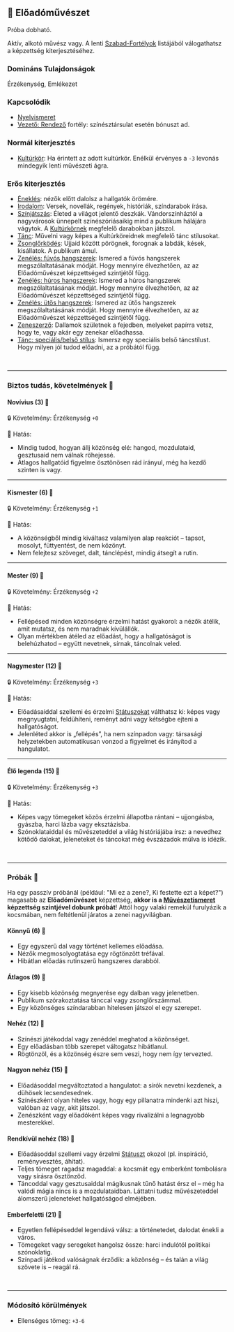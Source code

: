 ## 🔵 Előadóművészet

Próba dobható.

Aktív, alkotó művész vagy. A lenti [Szabad-Fortélyok](../042_szabad_fortelyok.md) listájából válogathatsz a képzettség kiterjesztéséhez.

### Domináns Tulajdonságok

Érzékenység, Emlékezet

### Kapcsolódik

- [Nyelvismeret](../fortelyok.kiemelt/nyelvismeret.md)
- [Vezető: Rendező](../fortelyok.altalanos/vezeto_rendezo.md) fortély: színésztársulat esetén bónuszt ad.

### Normál kiterjesztés

- [Kultúrkör](../fortelyok.kiemelt/kulturkor.md): Ha érintett az adott kultúrkör. Enélkül érvényes a `-3` levonás mindegyik lenti művészeti ágra.

### Erős kiterjesztés

- [Éneklés](../fortelyok.szabad/enekles.md): nézők előtt dalolsz a hallgatók örömére.
- [Irodalom](../fortelyok.szabad/irodalom.md): Versek, novellák, regények, históriák, színdarabok írása.
- [Színjátszás](../fortelyok.szabad/szinjatszas.md): Életed a világot jelentő deszkák. Vándorszínháztól a nagyvárosok ünnepelt színészóriásaikig mind a publikum hálájára vágytok. A [Kultúrkörnek](../fortelyok.kiemelt/kulturkor.md) megfelelő darabokban játszol.
- [Tánc](../fortelyok.szabad/tanc.md): Művelni vagy képes a Kultúrköreidnek megfelelő tánc stílusokat.
- [Zsonglőrködés](../fortelyok.szabad/zsonglorkodes.md): Ujjaid között pörögnek, forognak a labdák, kések, kisállatok. A publikum ámul.
- [Zenélés: fúvós hangszerek](../fortelyok.szabad/zeneles_fuvos_hangszerek.md): Ismered a fúvós hangszerek megszólaltatásának módját. Hogy mennyire élvezhetően, az az Előadóművészet képzettséged szintjétől függ.
- [Zenélés: húros hangszerek](../fortelyok.szabad/zeneles_huros_hangszerek.md): Ismered a húros hangszerek megszólaltatásának módját. Hogy mennyire élvezhetően, az az Előadóművészet képzettséged szintjétől függ.
- [Zenélés: ütős hangszerek](../fortelyok.szabad/zeneles_utos_hangszerek.md): Ismered az ütős hangszerek megszólaltatásának módját. Hogy mennyire élvezhetően, az az Előadóművészet képzettséged szintjétől függ.
- [Zeneszerző](../fortelyok.szabad/zeneszerzo.md): Dallamok születnek a fejedben, melyeket papírra vetsz, hogy te, vagy akár egy zenekar előadhassa.
- [Tánc: speciális/belső stílus](../fortelyok.szabad/tanc_belso_stilus.md): Ismersz egy speciális belső táncstílust. Hogy milyen jól tudod előadni, az a próbától függ.

<br />

---
### Biztos tudás, követelmények 📖

#### Novívius (3) 📖

🔒 Követelmény: Érzékenység `+0`

🌟 Hatás:
- Mindig tudod, hogyan állj közönség elé: hangod, mozdulataid, gesztusaid nem válnak röhejessé.
- Átlagos hallgatóid figyelme ösztönösen rád irányul, még ha kezdő szinten is vagy.

---
#### Kismester (6) 📖

🔒 Követelmény: Érzékenység `+1`

🌟 Hatás:
- A közönségből mindig kiváltasz valamilyen alap reakciót – tapsot, mosolyt, füttyentést, de nem közönyt.
- Nem felejtesz szöveget, dalt, tánclépést, mindig átsegít a rutin.

---
#### Mester (9) 📖

🔒 Követelmény: Érzékenység `+2`

🌟 Hatás:
- Fellépésed minden közönségre érzelmi hatást gyakorol: a nézők átélik, amit mutatsz, és nem maradnak kívülállók.
- Olyan mértékben átéled az előadást, hogy a hallgatóságot is belehúzhatod – együtt nevetnek, sírnak, táncolnak veled.

---
#### Nagymester (12) 📖

🔒 Követelmény:  Érzékenység `+3`

🌟 Hatás:
- Előadásaiddal szellemi és érzelmi [Státuszokat](../082_statuszok.md) válthatsz ki: képes vagy megnyugtatni, feldühíteni, reményt adni vagy kétségbe ejteni a hallgatóságot.
- Jelenléted akkor is „fellépés”, ha nem színpadon vagy: társasági helyzetekben automatikusan vonzod a figyelmet és irányítod a hangulatot.

---
#### Élő legenda (15) 📖

🔒 Követelmény:  Érzékenység `+3`

🌟 Hatás:
- Képes vagy tömegeket közös érzelmi állapotba rántani – ujjongásba, gyászba, harci lázba vagy eksztázisba.
- Szónoklataiddal és művészeteddel a világ históriájába írsz: a nevedhez kötődő dalokat, jeleneteket és táncokat még évszázadok múlva is idézik.

<br />

---
### Próbák 🎲

Ha egy passzív próbánál (például: "Mi ez a zene?, Ki festette ezt a képet?") magasabb az **Előadóművészet** képzettség, **akkor is a [Művészetismeret](muveszetismeret.md) képzettség szintjével dobunk próbát**! Attól hogy valaki remekül furulyázik a kocsmában, nem feltétlenül járatos a zenei nagyvilágban.

#### Könnyű (6) 🎲 

- Egy egyszerű dal vagy történet kellemes előadása.
- Nézők megmosolyogtatása egy rögtönzött tréfával.
- Hibátlan előadás rutinszerű hangszeres darabból.

#### Átlagos (9) 🎲 

- Egy kisebb közönség megnyerése egy dalban vagy jelenetben.
- Publikum szórakoztatása tánccal vagy zsonglőrszámmal.
- Egy közönséges színdarabban hitelesen játszol el egy szerepet.

#### Nehéz (12) 🎲 

- Színészi játékoddal vagy zenéddel meghatod a közönséget.
- Egy előadásban több szerepet váltogatsz hibátlanul.
- Rögtönzöl, és a közönség észre sem veszi, hogy nem így tervezted.

#### Nagyon nehéz (15) 🎲 

- Előadásoddal megváltoztatod a hangulatot: a sírók nevetni kezdenek, a dühösek lecsendesednek.
- Színészként olyan hiteles vagy, hogy egy pillanatra mindenki azt hiszi, valóban az vagy, akit játszol.
- Zenészként vagy előadóként képes vagy rivalizálni a legnagyobb mesterekkel.

#### Rendkívül nehéz (18) 🎲 

- Előadásoddal szellemi vagy érzelmi [Státuszt](../082_statuszok.md) okozol (pl. inspiráció, reményvesztés, áhítat).
- Teljes tömeget ragadsz magaddal: a kocsmát egy emberként tombolásra vagy sírásra ösztönzöd.
- Táncoddal vagy gesztusaiddal mágikusnak tűnő hatást érsz el – még ha valódi mágia nincs is a mozdulataidban. Láttatni tudsz művészeteddel álomszerű jeleneteket hallgatóságod elméjében.

#### Emberfeletti (21) 🎲 

- Egyetlen fellépéseddel legendává válsz: a történetedet, dalodat énekli a város.
- Tömegeket vagy seregeket hangolsz össze: harci indulótól politikai szónoklatig.
- Színpadi játékod valóságnak érződik: a közönség – és talán a világ szövete is – reagál rá.

<br />

---
### Módosító körülmények

- Ellenséges tömeg: `+3-6`
